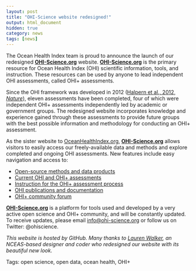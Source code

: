 ```yaml
---
layout: post
title: "OHI-Science website redesigned!"
output: html_document
hidden: true
category: news
tags: [news]
---
```


The Ocean Health Index team is proud to announce the launch of our redesigned [**OHI-Science.org**](http://ohi-science.org/) website. [**OHI-Science.org**](http://ohi-science.org/) is the primary resource for Ocean Health Index (OHI) scientific information, tools, and instruction. These resources can be used by anyone to lead independent OHI assessments, called OHI+ assessments.

Since the OHI framework was developed in 2012 ([Halpern et al., 2012, *Nature*](/resources/publications#global)), eleven assessments have been completed, four of which were independent OHI+ assessments independently led by academic or government groups. The redesigned website incorporates knowledge and experience gained through these assessments to provide future groups with the best possible information and methodology for conducting an OHI+ assessment.

As the sister website to [OceanHealthIndex.org](http://oceanhealthindex.org), [**OHI-Science.org**](http://ohi-science.org/) allows visitors to easily access our freely-available data and methods and explore completed and ongoing OHI assessments. New features include easy navigation and access to: 

* [Open-source methods and data products](/resources/tools) 
* [Current OHI and OHI+ assessments](/projects)
* [Instruction for the OHI+ assessment process](/phases)
* [OHI publications and documentation](/resources/publications)
* [OHI+ community forum](/forum)

[**OHI-Science.org**](http://ohi-science.org/) is a platform for tools used and developed by a very active open science and OHI+ community, and will be constantly updated. To receive updates, please email info@ohi-science.org or follow us on Twitter: @ohiscience. 


*This website is hosted by GitHub. Many thanks to <a href="http://laurenwalker.me" target="_blank">Lauren Walker</a>, an NCEAS-based designer and coder who redesigned our website with its beautiful new look.*  


Tags: open science, open data, ocean health, OHI+
